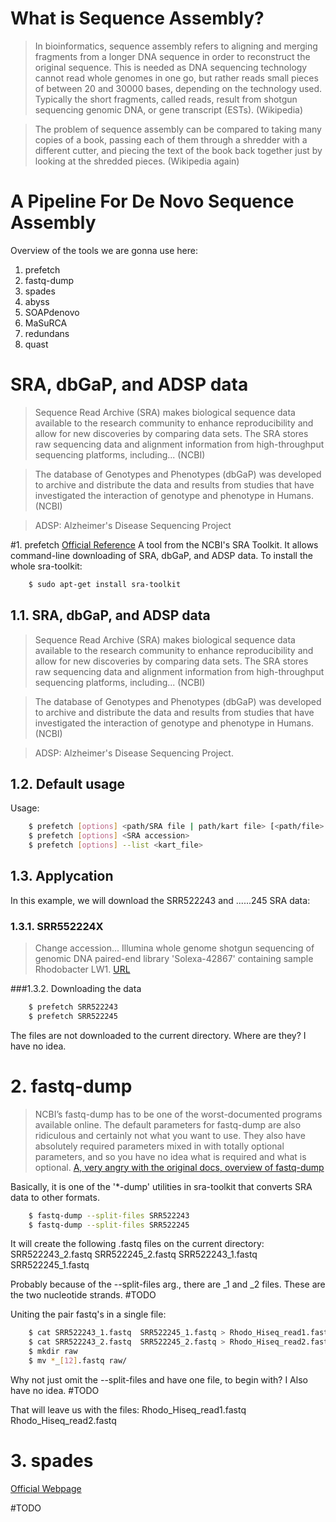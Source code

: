 # What is Sequence Assembly?
> In bioinformatics, sequence assembly refers to aligning and merging fragments from a longer DNA sequence in order to reconstruct the original sequence. This is needed as DNA sequencing technology cannot read whole genomes in one go, but rather reads small pieces of between 20 and 30000 bases, depending on the technology used. Typically the short fragments, called reads, result from shotgun sequencing genomic DNA, or gene transcript (ESTs). (Wikipedia)

> The problem of sequence assembly can be compared to taking many copies of a book, passing each of them through a shredder with a different cutter, and piecing the text of the book back together just by looking at the shredded pieces. (Wikipedia again)

# A Pipeline For De Novo Sequence Assembly
Overview of the tools we are gonna use here:

1. prefetch 
2. fastq-dump  
3. spades
4. abyss
5. SOAPdenovo
6. MaSuRCA
7. redundans
8. quast

# SRA, dbGaP, and ADSP data
> Sequence Read Archive (SRA) makes biological sequence data available to the research community to enhance reproducibility and allow for new discoveries by comparing data sets. The SRA stores raw sequencing data and alignment information from high-throughput sequencing platforms, including... (NCBI)

> The database of Genotypes and Phenotypes (dbGaP) was developed to archive and distribute the data and results from studies that have investigated the interaction of genotype and phenotype in Humans. (NCBI)

> ADSP: Alzheimer's Disease Sequencing Project

#1. prefetch
[Official Reference](https://trace.ncbi.nlm.nih.gov/Traces/sra/sra.cgi?view=toolkit_doc&f=prefetch)
A tool from the NCBI's SRA Toolkit. It allows command-line downloading of SRA, dbGaP, and ADSP data.
To install the whole sra-toolkit:
```sh
    $ sudo apt-get install sra-toolkit
```

## 1.1. SRA, dbGaP, and ADSP data
> Sequence Read Archive (SRA) makes biological sequence data available to the research community to enhance reproducibility and allow for new discoveries by comparing data sets. The SRA stores raw sequencing data and alignment information from high-throughput sequencing platforms, including... (NCBI)

> The database of Genotypes and Phenotypes (dbGaP) was developed to archive and distribute the data and results from studies that have investigated the interaction of genotype and phenotype in Humans. (NCBI)

> ADSP: Alzheimer's Disease Sequencing Project.

## 1.2. Default usage
Usage:
```sh
    $ prefetch [options] <path/SRA file | path/kart file> [<path/file> ...]
    $ prefetch [options] <SRA accession>
    $ prefetch [options] --list <kart_file>
```

## 1.3. Applycation
In this example, we will download the SRR522243 and ......245 SRA data:

### 1.3.1. SRR552224X
> Change accession... Illumina whole genome shotgun sequencing of genomic DNA paired-end library 'Solexa-42867' containing sample Rhodobacter LW1. [URL](https://trace.ncbi.nlm.nih.gov/Traces/sra/sra.cgi?view=run_browser&run=SRR522243)

###1.3.2. Downloading the data
```sh
    $ prefetch SRR522243
    $ prefetch SRR522245
```
The files are not downloaded to the current directory. Where are they? I have no idea.

# 2. fastq-dump
> NCBI’s fastq-dump has to be one of the worst-documented programs available online. The default parameters for fastq-dump are also ridiculous and certainly not what you want to use. They also have absolutely required parameters mixed in with totally optional parameters, and so you have no idea what is required and what is optional. [A, very angry with the original docs, overview of fastq-dump](https://edwards.sdsu.edu/research/fastq-dump/)

Basically, it is one of the '*-dump' utilities in sra-toolkit that converts SRA data to other formats.

```sh
    $ fastq-dump --split-files SRR522243
    $ fastq-dump --split-files SRR522245
```

It will create the following .fastq files on the current directory:
SRR522243_2.fastq  SRR522245_2.fastq
SRR522243_1.fastq  SRR522245_1.fastq

Probably because of the --split-files arg., there are _1 and _2 files. These are the two nucleotide strands. #TODO

Uniting the pair fastq's in a single file:
```sh
    $ cat SRR522243_1.fastq  SRR522245_1.fastq > Rhodo_Hiseq_read1.fastq
    $ cat SRR522243_2.fastq  SRR522245_2.fastq > Rhodo_Hiseq_read2.fastq
    $ mkdir raw 
    $ mv *_[12].fastq raw/
```

Why not just omit the --split-files and have one file, to begin with? I Also have no idea. #TODO

That will leave us with the files:
Rhodo_Hiseq_read1.fastq  Rhodo_Hiseq_read2.fastq

# 3. spades
[Official Webpage](http://cab.spbu.ru/software/spades/)

#TODO
